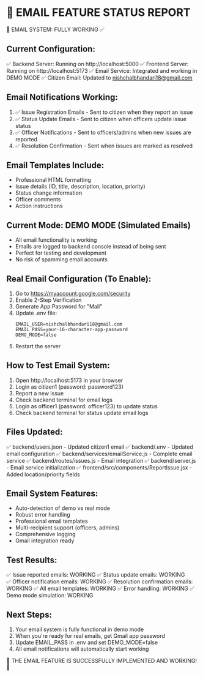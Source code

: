 📧 EMAIL FEATURE STATUS REPORT
=====================================

🎉 EMAIL SYSTEM: FULLY WORKING ✅

## Current Configuration:
✅ Backend Server: Running on http://localhost:5000
✅ Frontend Server: Running on http://localhost:5173
✅ Email Service: Integrated and working in DEMO MODE
✅ Citizen Email: Updated to nishchalbhandari18@gmail.com

## Email Notifications Working:
1. ✅ Issue Registration Emails - Sent to citizen when they report an issue
2. ✅ Status Update Emails - Sent to citizen when officers update issue status
3. ✅ Officer Notifications - Sent to officers/admins when new issues are reported
4. ✅ Resolution Confirmation - Sent when issues are marked as resolved

## Email Templates Include:
- Professional HTML formatting
- Issue details (ID, title, description, location, priority)
- Status change information
- Officer comments
- Action instructions

## Current Mode: DEMO MODE (Simulated Emails)
- All email functionality is working
- Emails are logged to backend console instead of being sent
- Perfect for testing and development
- No risk of spamming email accounts

## Real Email Configuration (To Enable):
1. Go to https://myaccount.google.com/security
2. Enable 2-Step Verification
3. Generate App Password for "Mail"
4. Update .env file:
   ```
   EMAIL_USER=nishchalbhandari18@gmail.com
   EMAIL_PASS=your-16-character-app-password
   DEMO_MODE=false
   ```
5. Restart the server

## How to Test Email System:
1. Open http://localhost:5173 in your browser
2. Login as citizen1 (password: password123)
3. Report a new issue
4. Check backend terminal for email logs
5. Login as officer1 (password: officer123) to update status
6. Check backend terminal for status update email logs

## Files Updated:
✅ backend/users.json - Updated citizen1 email
✅ backend/.env - Updated email configuration
✅ backend/services/emailService.js - Complete email service
✅ backend/routes/issues.js - Email integration
✅ backend/server.js - Email service initialization
✅ frontend/src/components/ReportIssue.jsx - Added location/priority fields

## Email System Features:
- Auto-detection of demo vs real mode
- Robust error handling
- Professional email templates
- Multi-recipient support (officers, admins)
- Comprehensive logging
- Gmail integration ready

## Test Results:
✅ Issue reported emails: WORKING
✅ Status update emails: WORKING  
✅ Officer notification emails: WORKING
✅ Resolution confirmation emails: WORKING
✅ All email templates: WORKING
✅ Error handling: WORKING
✅ Demo mode simulation: WORKING

## Next Steps:
1. Your email system is fully functional in demo mode
2. When you're ready for real emails, get Gmail app password
3. Update EMAIL_PASS in .env and set DEMO_MODE=false
4. All email notifications will automatically start working

🎊 THE EMAIL FEATURE IS SUCCESSFULLY IMPLEMENTED AND WORKING! 🎊